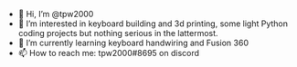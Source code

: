 - 👋 Hi, I’m @tpw2000
- 👀 I’m interested in keyboard building and 3d printing, some light Python coding projects but nothing serious in the lattermost.
- 🌱 I’m currently learning keyboard handwiring and Fusion 360
- 📫 How to reach me: tpw2000#8695 on discord

<!---
tpw2000/tpw2000 is a ✨ special ✨ repository because its `README.md` (this file) appears on your GitHub profile.
You can click the Preview link to take a look at your changes.
--->
